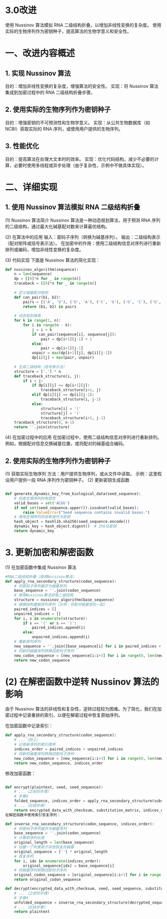 # 3.0改进
使用 Nussinov 算法模拟 RNA 二级结构折叠，以增加非线性变换的复杂度。
使用实际的生物序列作为密钥种子，提高算法的生物学意义和安全性。

# 一、改进内容概述
## 1. 实现 Nussinov 算法
目的：增加非线性变换的复杂度，增强算法的安全性。
实现：将 Nussinov 算法集成到加密过程中的 RNA 二级结构折叠步骤。
## 2. 使用实际的生物序列作为密钥种子
目的：增强密钥的不可预测性和生物学意义。
实现：从公共生物数据库（如 NCBI）获取实际的 RNA 序列，或使用用户提供的生物序列。
## 3. 性能优化
目的：提高算法在处理大文本时的效率。
实现：优化代码结构，减少不必要的计算，必要时使用多线程或异步处理（由于复杂性，示例中不做具体实现）。

# 二、详细实现
## 1. 使用 Nussinov 算法模拟 RNA 二级结构折叠

(1) Nussinov 算法简介
Nussinov 算法是一种动态规划算法，用于预测 RNA 序列的二级结构，通过最大化碱基配对数来计算最优结构。

(2) 在算法中的应用
输入：密码子序列（转换为碱基序列）。
输出：二级结构表示（配对矩阵或括号表示法）。
在加密中的作用：使用二级结构信息对序列进行重新排列或编码，增加非线性变换的复杂度。

(3) 代码实现
下面是 Nussinov 算法的简化实现：

```python
def nussinov_algorithm(sequence):
    n = len(sequence)
    dp = [[0]*n for _ in range(n)]
    traceback = [[0]*n for _ in range(n)]
    
    # 定义碱基配对规则
    def can_pair(b1, b2):
        pairs = [('A', 'U'), ('U', 'A'), ('C', 'G'), ('G', 'C'), ('G', 'U'), ('U', 'G')]
        return (b1, b2) in pairs
    
    # 动态规划填表
    for k in range(1, n):
        for i in range(n - k):
            j = i + k
            if can_pair(sequence[i], sequence[j]):
                pair = dp[i+1][j-1] + 1
            else:
                pair = dp[i+1][j-1]
            unpair = max(dp[i+1][j], dp[i][j-1])
            dp[i][j] = max(pair, unpair)
    
    # 生成二级结构（括号表示法）
    structure = ['.'] * n
    def traceback_structure(i, j):
        if i < j:
            if dp[i][j] == dp[i+1][j]:
                traceback_structure(i+1, j)
            elif dp[i][j] == dp[i][j-1]:
                traceback_structure(i, j-1)
            else:
                structure[i] = '('
                structure[j] = ')'
                traceback_structure(i+1, j-1)
    traceback_structure(0, n-1)
    return ''.join(structure)

```

(4) 在加密过程中的应用
在加密过程中，使用二级结构信息对序列进行重新排列。例如，根据配对信息交换碱基位置，或将配对的碱基组合编码。

## 2. 使用实际的生物序列作为密钥种子
(1) 获取实际生物序列
方法：用户提供生物序列，或从文件中读取。
示例：这里假设用户提供一段 RNA 序列作为密钥种子。
(2) 更新密钥生成函数

```python

def generate_dynamic_key_from_biological_data(seed_sequence):
    # 检查生物序列的有效性
    valid_bases = set('ACGU')
    if not set(seed_sequence.upper()).issubset(valid_bases):
        raise ValueError("Seed sequence contains invalid bases.")
    # 使用生物序列的哈希值作为密钥
    hash_object = hashlib.sha256(seed_sequence.encode())
    dynamic_key = hash_object.digest()  # 256位密钥
    return dynamic_key
```


# 3. 更新加密和解密函数
(1) 在加密函数中集成 Nussinov 算法
```python
#RNA二级结构折叠（使用Nussinov算法）
def apply_rna_secondary_structure(codon_sequence):
    # 将密码子序列展开为碱基序列
    base_sequence = ''.join(codon_sequence)
    # 使用Nussinov算法获取二级结构
    structure = nussinov_algorithm(base_sequence)
    # 根据结构重新排列序列（示例：将配对碱基放在一起）
    paired_indices = []
    unpaired_indices = []
    for i, s in enumerate(structure):
        if s == '(' or s == ')':
            paired_indices.append(i)
        else:
            unpaired_indices.append(i)
    # 重新排列序列
    new_sequence = ''.join([base_sequence[i] for i in paired_indices + unpaired_indices])
    # 将新的碱基序列转换回密码子序列
    new_codon_sequence = [new_sequence[i:i+3] for i in range(0, len(new_sequence), 3)]
    return new_codon_sequence
```

# (2) 在解密函数中逆转 Nussinov 算法的影响
由于 Nussinov 算法的非线性和复杂性，逆转过程较为困难。为了简化，我们在加密过程中记录重排的索引，以便在解密过程中恢复原始序列。

在加密函数中记录索引：

```python
def apply_rna_secondary_structure(codon_sequence):
    # ...（同上）
    # 记录新序列的索引顺序
    indices_order = paired_indices + unpaired_indices
    # 将新的碱基序列转换回密码子序列
    new_codon_sequence = [new_sequence[i:i+3] for i in range(0, len(new_sequence), 3)]
    return new_codon_sequence, indices_order
```

修改加密函数：

```python

def encrypt(plaintext, seed, seed_sequence):
    # ...（之前的步骤）
    # 步骤4
    folded_sequence, indices_order = apply_rna_secondary_structure(substituted_sequence)
    # ...（后续步骤）
    return encrypted_data_with_checksum, substitution_matrix, indices_order
在解密函数中使用索引恢复序列：
```

```python
def inverse_rna_secondary_structure(codon_sequence, indices_order):
    # 将密码子序列展开为碱基序列
    base_sequence = ''.join(codon_sequence)
    # 计算原序列长度
    original_length = len(base_sequence)
    # 创建一个列表用于存放恢复的碱基
    original_sequence = [''] * original_length
    # 恢复序列
    for i, idx in enumerate(indices_order):
        original_sequence[idx] = base_sequence[i]
    # 将碱基序列转换回密码子序列
    original_codon_sequence = [original_sequence[i:i+3] for i in range(0, original_length, 3)]
    return original_codon_sequence
```

```python
def decrypt(encrypted_data_with_checksum, seed, seed_sequence, substitution_matrix, indices_order):
    # ...（之前的步骤）
    # 步骤4
    unfolded_sequence = inverse_rna_secondary_structure(decrypted_sequence, indices_order)
    # ...（后续步骤）
    return plaintext
```

